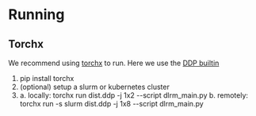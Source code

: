 # Running

## Torchx
We recommend using [torchx](https://pytorch.org/torchx/main/quickstart.html) to run.
Here we use the [DDP builtin](https://pytorch.org/torchx/main/components/distributed.html)

1. pip install torchx
2. (optional) setup a slurm or kubernetes cluster
3.
    a. locally: torchx run dist.ddp -j 1x2 --script dlrm_main.py
    b. remotely: torchx run -s slurm dist.ddp -j 1x8 --script dlrm_main.py
